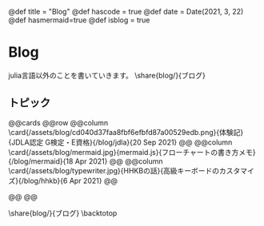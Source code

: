 @def title = "Blog"
@def hascode = true
@def date = Date(2021, 3, 22)
@def hasmermaid=true
@def isblog = true
# Blog 

julia言語以外のことを書いていきます。
\share{blog/}{ブログ}
## トピック
@@cards
@@row
@@column \card{/assets/blog/cd040d37faa8fbf6efbfd87a00529edb.png}{体験記}{JDLA認定 G検定・E資格}{/blog/jdla}{20 Sep 2021} @@
@@column \card{/assets/blog/mermaid.jpg}{mermaid.js}{フローチャートの書き方メモ}{/blog/mermaid}{18 Apr 2021} @@
@@column \card{/assets/blog/typewriter.jpg}{HHKBの話}{高級キーボードのカスタマイズ}{/blog/hhkb}{6 Apr 2021} @@
<!-- @@column \card{https://www.eizo.co.jp/products/lcd/ev3895/product_photo_01.png}{EIZOの話}{常識を曲げる曲面モニター}{/blog/EIZO} @@ -->
@@
@@

\share{blog/}{ブログ}
\backtotop